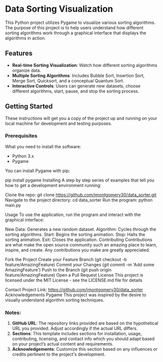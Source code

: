 
# Data Sorting Visualization

This Python project utilizes Pygame to visualize various sorting algorithms. The purpose of this project is to help users understand how different sorting algorithms work through a graphical interface that displays the algorithms in action.

## Features

- **Real-time Sorting Visualization**: Watch how different sorting algorithms organize data.
- **Multiple Sorting Algorithms**: Includes Bubble Sort, Insertion Sort, Merge Sort, Quicksort, and a conceptual Quantum Sort.
- **Interactive Controls**: Users can generate new datasets, choose different algorithms, start, pause, and stop the sorting process.

## Getting Started

These instructions will get you a copy of the project up and running on your local machine for development and testing purposes.

### Prerequisites

What you need to install the software:

- Python 3.x
- Pygame

You can install Pygame with pip:

pip install pygame
Installing
A step by step series of examples that tell you how to get a development environment running:

Clone the repo:
git clone https://github.com/jmontgomery30/data_sorter.git
Navigate to the project directory:
cd data_sorter
Run the program:
python main.py

Usage
To use the application, run the program and interact with the graphical interface:

New Data: Generates a new random dataset.
Algorithm: Cycles through the sorting algorithms.
Start: Begins the sorting animation.
Stop: Halts the sorting animation.
Exit: Closes the application.
Contributing
Contributions are what make the open source community such an amazing place to learn, inspire, and create. Any contributions you make are greatly appreciated.

Fork the Project
Create your Feature Branch (git checkout -b feature/AmazingFeature)
Commit your Changes (git commit -m 'Add some AmazingFeature')
Push to the Branch (git push origin feature/AmazingFeature)
Open a Pull Request
License
This project is licensed under the MIT License - see the LICENSE.md file for details

Contact
Project Link: https://github.com/jmontgomery30/data_sorter
Acknowledgements
Pygame
This project was inspired by the desire to visually understand algorithm sorting techniques.


### Notes:

1. **GitHub URL**: The repository links provided are based on the hypothetical URL you provided. Adjust accordingly if the actual URL differs.
2. **Sections**: This template includes sections for installation, usage, contributing, licensing, and contact info which you should adapt based on your project’s actual content and requirements.
3. **Acknowledgements**: Customize this section based on any influences or credits pertinent to the project's development.
